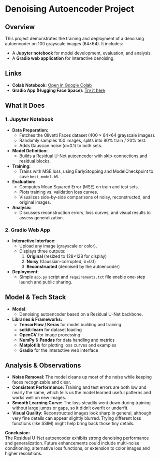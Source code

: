 # Denoising Autoencoder Project

## Overview
This project demonstrates the training and deployment of a denoising autoencoder on 100 grayscale images (64×64). It includes:
- A **Jupyter notebook** for model development, evaluation, and analysis.  
- A **Gradio web application** for interactive denoising.

## Links
- **Colab Notebook:** [Open in Google Colab](https://colab.research.google.com/drive/1RQAEGP4WZEIUxHyyw-8mgFmq6UF-DWXe?usp=sharing)  
- **Gradio App (Hugging Face Space):** [Try it here](https://huggingface.co/spaces/isana25/denoise)

## What It Does

### 1. Jupyter Notebook
- **Data Preparation:**  
  - Fetches the Olivetti Faces dataset (400 × 64×64 grayscale images).  
  - Randomly samples 100 images, splits into 80% train / 20% test.  
  - Adds Gaussian noise (σ=0.1) to both sets.  
- **Model Definition:**  
  - Builds a Residual U-Net autoencoder with skip-connections and residual blocks.  
- **Training:**  
  - Trains with MSE loss, using EarlyStopping and ModelCheckpoint to save `best_model.h5`.  
- **Evaluation:**  
  - Computes Mean Squared Error (MSE) on train and test sets.  
  - Plots training vs. validation loss curves.  
  - Visualizes side-by-side comparisons of noisy, reconstructed, and original images.  
- **Analysis:**  
  - Discusses reconstruction errors, loss curves, and visual results to assess generalization.

### 2. Gradio Web App
- **Interactive Interface:**  
  - Upload any image (grayscale or color).  
  - Displays three outputs:  
    1. **Original** (resized to 128×128 for display)  
    2. **Noisy** (Gaussian-corrupted, σ=0.1)  
    3. **Reconstructed** (denoised by the autoencoder)  
- **Deployment:**  
  - Simple `app.py` script and `requirements.txt` file enable one-step launch and public sharing.

## Model & Tech Stack
- **Model:**  
  - Denoising autoencoder based on a Residual U-Net backbone.  
- **Libraries & Frameworks:**  
  - **TensorFlow / Keras** for model building and training  
  - **scikit-learn** for dataset loading  
  - **OpenCV** for image processing  
  - **NumPy** & **Pandas** for data handling and metrics  
  - **Matplotlib** for plotting loss curves and examples  
  - **Gradio** for the interactive web interface  

## Analysis & Observations
- **Noise Removal:** The model cleans up most of the noise while keeping faces recognizable and clear.  
- **Consistent Performance:** Training and test errors are both low and nearly the same, which tells us the model learned useful patterns and works well on new images.  
- **Smooth Learning Curve:** The loss steadily went down during training without large jumps or gaps, so it didn’t overfit or underfit.  
- **Visual Quality:** Reconstructed images look sharp in general, although very fine details can appear slightly blurred. Trying different loss functions (like SSIM) might help bring back those tiny details.

**Conclusion:**  
The Residual U-Net autoencoder exhibits strong denoising performance and generalization. Future enhancements could include multi-noise conditioning, alternative loss functions, or extension to color images and higher resolutions.
